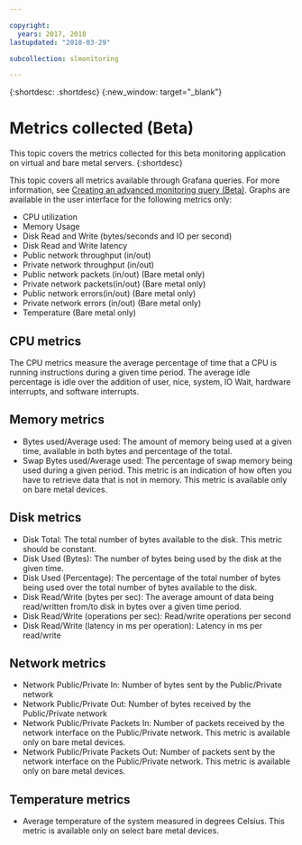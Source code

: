 ```yaml
---

copyright:
  years: 2017, 2018
lastupdated: "2018-03-29"

subcollection: slmonitoring

---
```


{:shortdesc: .shortdesc}
{:new_window: target="_blank"}

# Metrics collected (Beta)
This topic covers the metrics collected for this beta monitoring application on virtual and bare metal servers.
{:shortdesc}

This topic covers all metrics available through Grafana queries. For more information, see [Creating an advanced monitoring query (Beta)](/docs/infrastructure/SLmonitoring?topic=slmonitoring-creating-an-advanced-monitoring-query-beta-#creating-an-advanced-monitoring-query-beta-). Graphs are available in the user interface for the following metrics only:
* CPU utilization
* Memory Usage
* Disk Read and Write (bytes/seconds and IO per second)
* Disk Read and Write latency
* Public network throughput (in/out)
* Private network throughput (in/out)
* Public network packets (in/out) (Bare metal only)
* Private network packets(in/out) (Bare metal only)
* Public network errors(in/out) (Bare metal only)
* Private network errors (in/out) (Bare metal only)
* Temperature (Bare metal only)


## CPU metrics
  The CPU metrics measure the average percentage of time that a CPU is running instructions during a given time period. The average idle percentage is idle over the addition of user, nice, system, IO Wait, hardware interrupts, and software interrupts.

## Memory metrics
* Bytes used/Average used: The amount of memory being used at a given time, available in both bytes and percentage of the total.
* Swap Bytes used/Average used: The percentage of swap memory being used during a given period. This metric is an indication of how often you have to retrieve data that is not in memory. This metric is available only on bare metal devices.

## Disk metrics

* Disk Total: The total number of bytes available to the disk. This metric should be constant.
* Disk Used (Bytes): The number of bytes being used by the disk at the given time.
* Disk Used (Percentage): The percentage of the total number of bytes being used over the total number of bytes available to the disk.
* Disk Read/Write (bytes per sec): The average amount of data being read/written from/to disk in bytes over a given time period.
* Disk Read/Write (operations per sec): Read/write operations per second
* Disk Read/Write (latency in ms per operation): Latency in ms per read/write

## Network metrics

 * Network Public/Private In: Number of bytes sent by the Public/Private network
* Network Public/Private Out: Number of bytes received by the Public/Private network
* Network Public/Private Packets In: Number of packets received by the network interface on the Public/Private network. This metric is available only on bare metal devices.
* Network Public/Private Packets Out: Number of packets sent by the network interface on the Public/Private network. This metric is available only on bare metal devices.

## Temperature metrics
* Average temperature of the system measured in degrees Celsius. This metric is available only on select bare metal devices.
